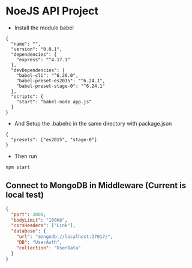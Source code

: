 # NoeJS API Project

- Install the module babel

```
{
  "name": "",
  "version": "0.0.1",
  "dependencies": {
    "express": "^4.17.1"
  },
  "devDependencies": {
    "babel-cli": "^6.26.0",
    "babel-preset-es2015": "^6.24.1",
    "babel-preset-stage-0": "^6.24.1"
  },
  "scripts": {
    "start": "babel-node app.js"
  }
}
```

- And Setup the .babelrc in the same directory with package.json

```
{
  "presets": ["es2015", "stage-0"]
}
```

- Then run

```
npm start
```



## Connect to MongoDB in Middleware (Current is local test)



```config.json
{
  "port": 3000,
  "bodyLimit": "100kb",
  "corsHeaders": ["Link"],
  "database": {
    "url": "mongodb://localhost:27017/",
    "DB": "UserAuth",
    "collection": "UserData"
  }
}
```



# 





